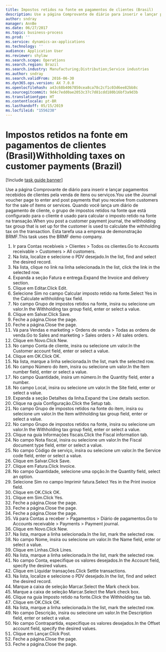 ```yaml
---
title: Impostos retidos na fonte em pagamentos de clientes (Brasil)
description: Use a página Comprovante de diário para inserir e lançar pagamentos recebidos de clientes pela venda de itens ou serviços.
author: sndray
manager: AnnBe
ms.date: 06/27/2017
ms.topic: business-process
ms.prod: ''
ms.service: dynamics-ax-applications
ms.technology: ''
audience: Application User
ms.reviewer: shylaw
ms.search.scope: Operations
ms.search.region: Brazil
ms.search.industry: Manufacturing;Distribution;Service industries
ms.author: sndray
ms.search.validFrom: 2016-06-30
ms.dyn365.ops.version: AX 7.0.0
ms.openlocfilehash: a43c68b4067850cea8ca78c2cf1c03d6ee82bb8c
ms.sourcegitcommit: 9d4c7edd0ae2053c37c7d81cdd180b16bf3a9d3b
ms.translationtype: HT
ms.contentlocale: pt-BR
ms.lasthandoff: 05/15/2019
ms.locfileid: "1556238"
---
```

# <a name="withholding-taxes-on-customer-payments-brazil"></a><span data-ttu-id="803ba-103">Impostos retidos na fonte em pagamentos de clientes (Brasil)</span><span class="sxs-lookup"><span data-stu-id="803ba-103">Withholding taxes on customer payments (Brazil)</span></span>

[!include [task guide banner](../../includes/task-guide-banner.md)]

<span data-ttu-id="803ba-104">Use a página Comprovante de diário para inserir e lançar pagamentos recebidos de clientes pela venda de itens ou serviços.</span><span class="sxs-lookup"><span data-stu-id="803ba-104">You use the Journal voucher page to enter and post payments that you receive from customers for the sale of items or services.</span></span> <span data-ttu-id="803ba-105">Quando você lança um diário de pagamento de cliente, o grupo de impostos retidos na fonte que está configurado para o cliente é usado para calcular o imposto retido na fonte na transação.</span><span class="sxs-lookup"><span data-stu-id="803ba-105">When you post a customer payment journal, the withholding tax group that is set up for the customer is used to calculate the withholding tax on the transaction.</span></span> <span data-ttu-id="803ba-106">Esta tarefa usa a empresa de demonstração BRMF.</span><span class="sxs-lookup"><span data-stu-id="803ba-106">This task uses the BRMF demo company.</span></span>

1. <span data-ttu-id="803ba-107">Ir para Contas recebíveis > Clientes > Todos os clientes.</span><span class="sxs-lookup"><span data-stu-id="803ba-107">Go to Accounts receivable > Customers > All customers.</span></span>
2. <span data-ttu-id="803ba-108">Na lista, localize e selecione o PDV desejado.</span><span class="sxs-lookup"><span data-stu-id="803ba-108">In the list, find and select the desired record.</span></span>
3. <span data-ttu-id="803ba-109">Na lista, clique no link na linha selecionada.</span><span class="sxs-lookup"><span data-stu-id="803ba-109">In the list, click the link in the selected row.</span></span>
4. <span data-ttu-id="803ba-110">Expanda a seção Fatura e entrega.</span><span class="sxs-lookup"><span data-stu-id="803ba-110">Expand the Invoice and delivery section.</span></span>
5. <span data-ttu-id="803ba-111">Clique em Editar.</span><span class="sxs-lookup"><span data-stu-id="803ba-111">Click Edit.</span></span>
6. <span data-ttu-id="803ba-112">Selecione Sim no campo Calcular imposto retido na fonte.</span><span class="sxs-lookup"><span data-stu-id="803ba-112">Select Yes in the Calculate withholding tax field.</span></span>
7. <span data-ttu-id="803ba-113">No campo Grupo de impostos retidos na fonte, insira ou selecione um valor.</span><span class="sxs-lookup"><span data-stu-id="803ba-113">In the Withholding tax group field, enter or select a value.</span></span>
8. <span data-ttu-id="803ba-114">Clique em Salvar.</span><span class="sxs-lookup"><span data-stu-id="803ba-114">Click Save.</span></span>
9. <span data-ttu-id="803ba-115">Feche a página.</span><span class="sxs-lookup"><span data-stu-id="803ba-115">Close the page.</span></span>
10. <span data-ttu-id="803ba-116">Feche a página.</span><span class="sxs-lookup"><span data-stu-id="803ba-116">Close the page.</span></span>
11. <span data-ttu-id="803ba-117">Vá para Vendas e marketing > Ordens de venda > Todas as ordens de venda.</span><span class="sxs-lookup"><span data-stu-id="803ba-117">Go to Sales and marketing > Sales orders > All sales orders.</span></span>
12. <span data-ttu-id="803ba-118">Clique em Novo.</span><span class="sxs-lookup"><span data-stu-id="803ba-118">Click New.</span></span>
13. <span data-ttu-id="803ba-119">No campo Conta de cliente, insira ou selecione um valor.</span><span class="sxs-lookup"><span data-stu-id="803ba-119">In the Customer account field, enter or select a value.</span></span>
14. <span data-ttu-id="803ba-120">Clique em OK.</span><span class="sxs-lookup"><span data-stu-id="803ba-120">Click OK.</span></span>
15. <span data-ttu-id="803ba-121">Na lista, marque a linha selecionada.</span><span class="sxs-lookup"><span data-stu-id="803ba-121">In the list, mark the selected row.</span></span>
16. <span data-ttu-id="803ba-122">No campo Número do item, insira ou selecione um valor.</span><span class="sxs-lookup"><span data-stu-id="803ba-122">In the Item number field, enter or select a value.</span></span>
17. <span data-ttu-id="803ba-123">No campo Quantidade, insira um número.</span><span class="sxs-lookup"><span data-stu-id="803ba-123">In the Quantity field, enter a number.</span></span>
18. <span data-ttu-id="803ba-124">No campo Local, insira ou selecione um valor.</span><span class="sxs-lookup"><span data-stu-id="803ba-124">In the Site field, enter or select a value.</span></span>
19. <span data-ttu-id="803ba-125">Expanda a seção Detalhes da linha.</span><span class="sxs-lookup"><span data-stu-id="803ba-125">Expand the Line details section.</span></span>
20. <span data-ttu-id="803ba-126">Clique na guia Configuração.</span><span class="sxs-lookup"><span data-stu-id="803ba-126">Click the Setup tab.</span></span>
21. <span data-ttu-id="803ba-127">No campo Grupo de impostos retidos na fonte do item, insira ou selecione um valor.</span><span class="sxs-lookup"><span data-stu-id="803ba-127">In the Item withholding tax group field, enter or select a value.</span></span>
22. <span data-ttu-id="803ba-128">No campo Grupo de impostos retidos na fonte, insira ou selecione um valor.</span><span class="sxs-lookup"><span data-stu-id="803ba-128">In the Withholding tax group field, enter or select a value.</span></span>
23. <span data-ttu-id="803ba-129">Clique na guia Informações fiscais.</span><span class="sxs-lookup"><span data-stu-id="803ba-129">Click the Fiscal information tab.</span></span>
24. <span data-ttu-id="803ba-130">No campo Nota fiscal, insira ou selecione um valor.</span><span class="sxs-lookup"><span data-stu-id="803ba-130">In the Fiscal document type field, enter or select a value.</span></span>
25. <span data-ttu-id="803ba-131">No campo Código de serviço, insira ou selecione um valor.</span><span class="sxs-lookup"><span data-stu-id="803ba-131">In the Service code field, enter or select a value.</span></span>
26. <span data-ttu-id="803ba-132">Clique em Salvar.</span><span class="sxs-lookup"><span data-stu-id="803ba-132">Click Save.</span></span>
27. <span data-ttu-id="803ba-133">Clique em Fatura.</span><span class="sxs-lookup"><span data-stu-id="803ba-133">Click Invoice.</span></span>
28. <span data-ttu-id="803ba-134">No campo Quantidade, selecione uma opção.</span><span class="sxs-lookup"><span data-stu-id="803ba-134">In the Quantity field, select an option.</span></span>
29. <span data-ttu-id="803ba-135">Selecione Sim no campo Imprimir fatura.</span><span class="sxs-lookup"><span data-stu-id="803ba-135">Select Yes in the Print invoice field.</span></span>
30. <span data-ttu-id="803ba-136">Clique em OK.</span><span class="sxs-lookup"><span data-stu-id="803ba-136">Click OK.</span></span>
31. <span data-ttu-id="803ba-137">Clique em Sim.</span><span class="sxs-lookup"><span data-stu-id="803ba-137">Click Yes.</span></span>
32. <span data-ttu-id="803ba-138">Feche a página.</span><span class="sxs-lookup"><span data-stu-id="803ba-138">Close the page.</span></span>
33. <span data-ttu-id="803ba-139">Feche a página.</span><span class="sxs-lookup"><span data-stu-id="803ba-139">Close the page.</span></span>
34. <span data-ttu-id="803ba-140">Feche a página.</span><span class="sxs-lookup"><span data-stu-id="803ba-140">Close the page.</span></span>
35. <span data-ttu-id="803ba-141">Vá para Contas a receber > Pagamentos > Diário de pagamentos.</span><span class="sxs-lookup"><span data-stu-id="803ba-141">Go to Accounts receivable > Payments > Payment journal.</span></span>
36. <span data-ttu-id="803ba-142">Clique em Novo.</span><span class="sxs-lookup"><span data-stu-id="803ba-142">Click New.</span></span>
37. <span data-ttu-id="803ba-143">Na lista, marque a linha selecionada.</span><span class="sxs-lookup"><span data-stu-id="803ba-143">In the list, mark the selected row.</span></span>
38. <span data-ttu-id="803ba-144">No campo Nome, insira ou selecione um valor.</span><span class="sxs-lookup"><span data-stu-id="803ba-144">In the Name field, enter or select a value.</span></span>
39. <span data-ttu-id="803ba-145">Clique em Linhas.</span><span class="sxs-lookup"><span data-stu-id="803ba-145">Click Lines.</span></span>
40. <span data-ttu-id="803ba-146">Na lista, marque a linha selecionada.</span><span class="sxs-lookup"><span data-stu-id="803ba-146">In the list, mark the selected row.</span></span>
41. <span data-ttu-id="803ba-147">No campo Conta, especifique os valores desejados.</span><span class="sxs-lookup"><span data-stu-id="803ba-147">In the Account field, specify the desired values.</span></span>
42. <span data-ttu-id="803ba-148">Clique em Liquidar transações.</span><span class="sxs-lookup"><span data-stu-id="803ba-148">Click Settle transactions.</span></span>
43. <span data-ttu-id="803ba-149">Na lista, localize e selecione o PDV desejado.</span><span class="sxs-lookup"><span data-stu-id="803ba-149">In the list, find and select the desired record.</span></span>
44. <span data-ttu-id="803ba-150">Marque a caixa de seleção Marcar.</span><span class="sxs-lookup"><span data-stu-id="803ba-150">Select the Mark check box.</span></span>
45. <span data-ttu-id="803ba-151">Marque a caixa de seleção Marcar.</span><span class="sxs-lookup"><span data-stu-id="803ba-151">Select the Mark check box.</span></span>
46. <span data-ttu-id="803ba-152">Clique na guia Imposto retido na fonte.</span><span class="sxs-lookup"><span data-stu-id="803ba-152">Click the Withholding tax tab.</span></span>
47. <span data-ttu-id="803ba-153">Clique em OK.</span><span class="sxs-lookup"><span data-stu-id="803ba-153">Click OK.</span></span>
48. <span data-ttu-id="803ba-154">Na lista, marque a linha selecionada.</span><span class="sxs-lookup"><span data-stu-id="803ba-154">In the list, mark the selected row.</span></span>
49. <span data-ttu-id="803ba-155">No campo Descrição, insira ou selecione um valor.</span><span class="sxs-lookup"><span data-stu-id="803ba-155">In the Description field, enter or select a value.</span></span>
50. <span data-ttu-id="803ba-156">No campo Contrapartida, especifique os valores desejados.</span><span class="sxs-lookup"><span data-stu-id="803ba-156">In the Offset account field, specify the desired values.</span></span>
51. <span data-ttu-id="803ba-157">Clique em Lançar.</span><span class="sxs-lookup"><span data-stu-id="803ba-157">Click Post.</span></span>
52. <span data-ttu-id="803ba-158">Feche a página.</span><span class="sxs-lookup"><span data-stu-id="803ba-158">Close the page.</span></span>
53. <span data-ttu-id="803ba-159">Feche a página.</span><span class="sxs-lookup"><span data-stu-id="803ba-159">Close the page.</span></span>

